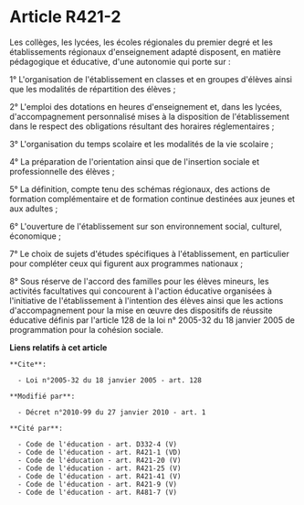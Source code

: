 # Article R421-2

Les collèges, les lycées, les écoles régionales du premier degré et les établissements régionaux d'enseignement adapté
disposent, en matière pédagogique et éducative, d'une autonomie qui porte sur : 

1° L'organisation de l'établissement en classes et en groupes d'élèves ainsi que les modalités de répartition des élèves ; 

2° L'emploi des dotations en heures d'enseignement et, dans les lycées, d'accompagnement personnalisé mises à la disposition
de l'établissement dans le respect des obligations résultant des horaires réglementaires ;  

3° L'organisation du temps scolaire et les modalités de la vie scolaire ; 

4° La préparation de l'orientation ainsi que de l'insertion sociale et professionnelle des élèves ; 

5° La définition, compte tenu des schémas régionaux, des actions de formation complémentaire et de formation continue
destinées aux jeunes et aux adultes ; 

6° L'ouverture de l'établissement sur son environnement social, culturel, économique ; 

7° Le choix de sujets d'études spécifiques à l'établissement, en particulier pour compléter ceux qui figurent aux programmes
nationaux ; 

8° Sous réserve de l'accord des familles pour les élèves mineurs, les activités facultatives qui concourent à l'action
éducative organisées à l'initiative de l'établissement à l'intention des élèves ainsi que les actions d'accompagnement pour
la mise en œuvre des dispositifs de réussite éducative définis par l'article 128 de la loi n° 2005-32 du 18 janvier 2005 de
programmation pour la cohésion sociale.

**Liens relatifs à cet article**

	**Cite**:

	  - Loi n°2005-32 du 18 janvier 2005 - art. 128

	**Modifié par**:

	  - Décret n°2010-99 du 27 janvier 2010 - art. 1

	**Cité par**:

	  - Code de l'éducation - art. D332-4 (V)
	  - Code de l'éducation - art. R421-1 (VD)
	  - Code de l'éducation - art. R421-20 (V)
	  - Code de l'éducation - art. R421-25 (V)
	  - Code de l'éducation - art. R421-41 (V)
	  - Code de l'éducation - art. R421-9 (V)
	  - Code de l'éducation - art. R481-7 (V)
